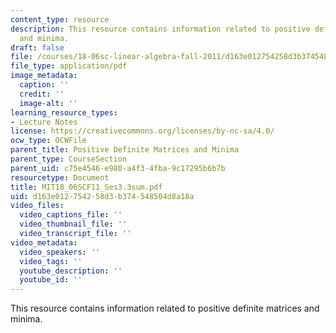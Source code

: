 ```yaml
---
content_type: resource
description: This resource contains information related to positive definite matrices
  and minima.
draft: false
file: /courses/18-06sc-linear-algebra-fall-2011/d163e012754258d3b374548504d8a18a_MIT18_06SCF11_Ses3.3sum.pdf
file_type: application/pdf
image_metadata:
  caption: ''
  credit: ''
  image-alt: ''
learning_resource_types:
- Lecture Notes
license: https://creativecommons.org/licenses/by-nc-sa/4.0/
ocw_type: OCWFile
parent_title: Positive Definite Matrices and Minima
parent_type: CourseSection
parent_uid: c75e4546-e980-a4f3-4fba-9c17295b6b7b
resourcetype: Document
title: MIT18_06SCF11_Ses3.3sum.pdf
uid: d163e012-7542-58d3-b374-548504d8a18a
video_files:
  video_captions_file: ''
  video_thumbnail_file: ''
  video_transcript_file: ''
video_metadata:
  video_speakers: ''
  video_tags: ''
  youtube_description: ''
  youtube_id: ''
---
```

This resource contains information related to positive definite matrices and minima.
